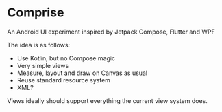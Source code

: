 # Comprise
An Android UI experiment inspired by Jetpack Compose, Flutter and WPF

The idea is as follows:

 - Use Kotlin, but no Compose magic
 - Very simple views
 - Measure, layout and draw on Canvas as usual
 - Reuse standard resource system
 - XML?

Views ideally should support everything the current view system does. 